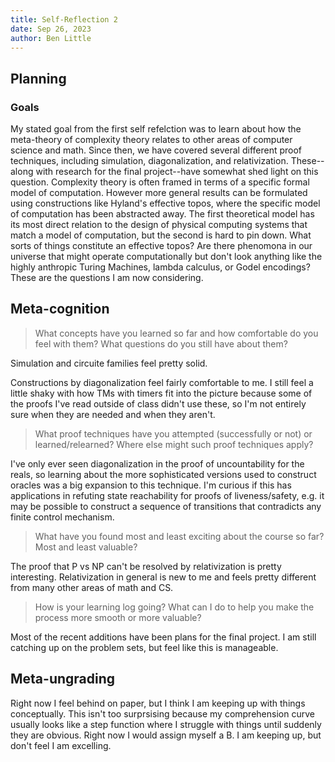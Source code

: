 ```yaml
---
title: Self-Reflection 2
date: Sep 26, 2023
author: Ben Little
---
```


## Planning

### Goals

My stated goal from the first self refelction was to learn about how the meta-theory of complexity theory relates to other areas of computer science and math. Since then, we have covered several different proof techniques, including simulation, diagonalization, and relativization. These--along with research for the final project--have somewhat shed light on this question. Complexity theory is often framed in terms of a specific formal model of computation. However more general results can be formulated using constructions like Hyland's effective topos, where the specific model of computation has been abstracted away. The first theoretical model has its most direct relation to the design of physical computing systems that match a model of computation, but the second is hard to pin down. What sorts of things constitute an effective topos? Are there phenomona in our universe that might operate computationally but don't look anything like the highly anthropic Turing Machines, lambda calculus, or Godel encodings? These are the questions I am now considering.

## Meta-cognition

> What concepts have you learned so far and how comfortable do you feel with them? What questions do you still have about them?

Simulation and circuite families feel pretty solid.

Constructions by diagonalization feel fairly comfortable to me. I still feel a little shaky with how TMs with timers fit into the picture because some of the proofs I've read outside of class didn't use these, so I'm not entirely sure when they are needed and when they aren't.

> What proof techniques have you attempted (successfully or not) or learned/relearned? Where else might such proof techniques apply?

I've only ever seen diagonalization in the proof of uncountability for the reals, so learning about the more sophisticated versions used to construct oracles was a big expansion to this technique. I'm curious if this has applications in refuting state reachability for proofs of liveness/safety, e.g. it may be possible to construct a sequence of transitions that contradicts any finite control mechanism.

> What have you found most and least exciting about the course so far? Most and least valuable?

The proof that P vs NP can't be resolved by relativization is pretty interesting. Relativization in general is new to me and feels pretty different from many other areas of math and CS. 

> How is your learning log going? What can I do to help you make the process more smooth or more valuable?

Most of the recent additions have been plans for the final project. I am still catching up on the problem sets, but feel like this is manageable.

## Meta-ungrading

Right now I feel behind on paper, but I think I am keeping up with things conceptually. This isn't too surprsising because my comprehension curve usually looks like a step function where I struggle with things until suddenly they are obvious. Right now I would assign myself a B. I am keeping up, but don't feel I am excelling.
